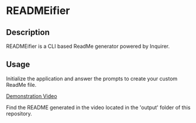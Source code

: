 # READMEifier

## Description
READMEifier is a CLI based ReadMe generator powered by Inquirer.

## Usage
Initialize the application and answer the prompts to create your custom ReadMe file.

[Demonstration Video](https://drive.google.com/file/d/1hnZ44o5IoqX-cPXYeDtpzYv58u1hhLpX/view)

Find the README generated in the video located in the 'output' folder of this repository.